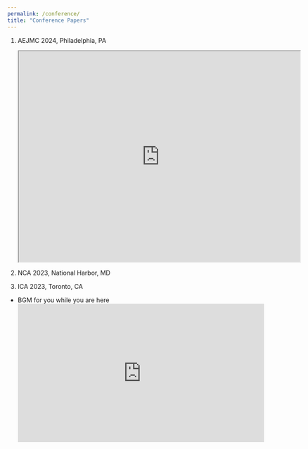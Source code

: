 ```yaml
---
permalink: /conference/
title: "Conference Papers"
---
```



1. AEJMC 2024, Philadelphia, PA
   <iframe src="https://drive.google.com/file/d/1VZNKTs4IVsYdyj6NdNZyuppNH3owYb6P/preview" width="640" height="480" allow="autoplay"></iframe>
2. NCA 2023, National Harbor, MD
   
3. ICA 2023, Toronto, CA

* BGM for you while you are here
  <iframe width="560" height="315" src="https://www.youtube.com/embed/LqME1y6Mlyg?si=hDULjddbAiLo42rA" title="YouTube video player" frameborder="0" allow="accelerometer; autoplay; clipboard-write; encrypted-media; gyroscope; picture-in-picture; web-share" referrerpolicy="strict-origin-when-cross-origin" allowfullscreen></iframe>
